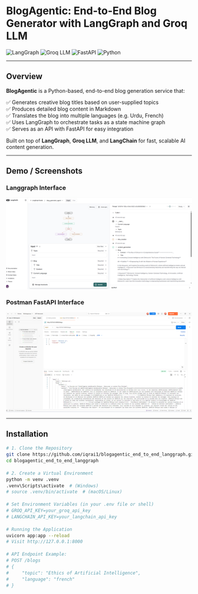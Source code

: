 # BlogAgentic: End-to-End Blog Generator with LangGraph and Groq LLM

![LangGraph](https://img.shields.io/badge/LangGraph-Graph%20AI-green)
![Groq LLM](https://img.shields.io/badge/Groq-LLM-blue)
![FastAPI](https://img.shields.io/badge/FastAPI-Backend-brightgreen)
![Python](https://img.shields.io/badge/Python-3.10+-yellow)

---

## Overview

**BlogAgentic** is a Python-based, end-to-end blog generation service that:

✅ Generates creative blog titles based on user-supplied topics  
✅ Produces detailed blog content in Markdown  
✅ Translates the blog into multiple languages (e.g. Urdu, French)  
✅ Uses LangGraph to orchestrate tasks as a state machine graph  
✅ Serves as an API with FastAPI for easy integration

Built on top of **LangGraph**, **Groq LLM**, and **LangChain** for fast, scalable AI content generation.

---
## Demo / Screenshots

### Langgraph Interface  
![Langsmith Interface](https://github.com/iqrai1/blogagentic_end_to_end_langgraph/blob/main/assets/langgraph_studio.png)
### Postman FastAPI Interface 
![Postman Architecture](https://github.com/iqrai1/blogagentic_end_to_end_langgraph/blob/main/assets/Postman_api.png)

---

## Installation

```bash
# 1. Clone the Repository
git clone https://github.com/iqrai1/blogagentic_end_to_end_langgraph.git
cd blogagentic_end_to_end_langgraph

# 2. Create a Virtual Environment
python -m venv .venv
.venv\Scripts\activate  # (Windows)
# source .venv/bin/activate  # (macOS/Linux)

# Set Environment Variables (in your .env file or shell)
# GROQ_API_KEY=your_groq_api_key
# LANGCHAIN_API_KEY=your_langchain_api_key

# Running the Application
uvicorn app:app --reload
# Visit http://127.0.0.1:8000

# API Endpoint Example:
# POST /blogs
# {
#     "topic": "Ethics of Artificial Intelligence",
#     "language": "french"
# }
